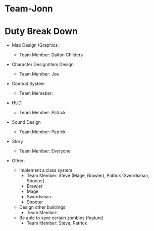 # Team-Jonn

# Duty Break Down
- Map Design (Graphics: 
  - Team Member: Dalton Childers
- Character Design/Item Design
  - Team Member: Joe
- Combat System
  - Team Memeber: 
- HUD
  - Team Member: Patrick
- Sound Design
  - Team Member: Patrick
- Story
  - Team Member: Everyone
  
- Other:
  - Implement a class system
    - Team Member: Steve (Mage, Brawler), Patrick (Swordsman, Shooter)
    - Brawler
    - Mage
    - Swordsman 
    - Shooter
  - Design other buildings
    - Team Member: 
  - Be able to save certain zombies (feature)
    - Team Member: Steve, Patrick
